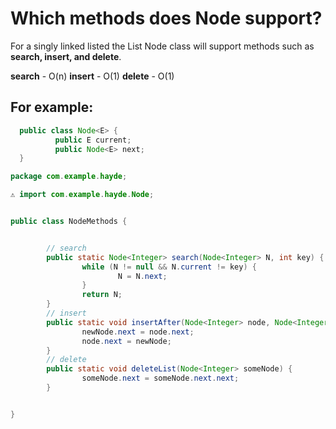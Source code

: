 # Which methods does Node support? 

For a singly linked listed the List Node class will support methods such as **search, insert, and delete**. 

**search** - O(n)
**insert** - O(1)
**delete** - O(1) 

## For example: 
```java 
  public class Node<E> {
          public E current;
          public Node<E> next;
  }
  ``` 
  ```java 
  package com.example.hayde;
  
⚠ import com.example.hayde.Node;
  
  
  public class NodeMethods {
  
  
          // search
          public static Node<Integer> search(Node<Integer> N, int key) {
                  while (N != null && N.current != key) {
                          N = N.next;
                  }
                  return N;
          }
          // insert
          public static void insertAfter(Node<Integer> node, Node<Integer> newNode) {
                  newNode.next = node.next;
                  node.next = newNode;
          }
          // delete
          public static void deleteList(Node<Integer> someNode) {
                  someNode.next = someNode.next.next;
          }
  
  
  }
